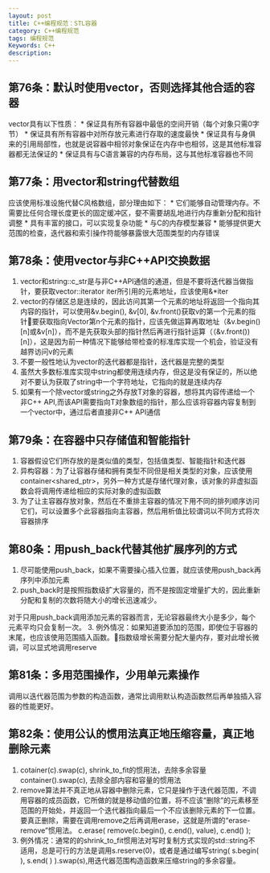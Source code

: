 ```yaml
---
layout: post
title: C++编程规范：STL容器
category: C++编程规范
tags: 编程规范
Keywords: C++
description:
---
```

## 第76条：默认时使用vector，否则选择其他合适的容器
vector具有以下性质：
    * 保证具有所有容器中最低的空间开销（每个对象只需0字节）
    * 保证具有所有容器中对所存放元素进行存取的速度最快
    * 保证具有与身俱来的引用局部性，也就是说容器中相邻对象保证在内存中也相邻，这是其他标准容器都无法保证的
    * 保证具有与C语言兼容的内存布局，这与其他标准容器也不同
## 第77条：用vector和string代替数组
应该使用标准设施代替C风格数组，部分理由如下：
    * 它们能够自动管理内存。不需要比任何合理长度更长的固定缓冲区，㛑不需要胡乱地进行内存重新分配和指针调整
    * 具有丰富的接口，可以实现复杂功能
    * 与C的内存模型兼容
    * 能够提供更大范围的检查，迭代器和索引操作符能够暴露很大范围类型的内存错误
## 第78条：使用vector与非C++API交换数据
1. vector和string::c_str是与非C++API通信的通道，但是不要将迭代器当做指针，要获取vector<T>::iterator iter所引用的元素地址，应该使用&*iter
2. vector的存储区总是连续的，因此访问其第一个元素的地址将返回一个指向其内容的指针，可以使用&v.begin(), &v[0], &v.front()获取v的第一个元素的指针要获取指向Vector第n个元素的指针，应该先做运算再取地址（&v.begin()[n]或&v[n]），而不是先获取头部的指针然后再进行指针运算（（&v.front())[n]），这是因为前一种情况下能够给带检查的标准库实现一个机会，验证没有越界访问v的元素
3. 不要一般性地认为vector的迭代器都是指针，迭代器是完整的类型
4. 虽然大多数标准库实现中string都使用连续内存，但这是没有保证的，所以绝对不要认为获取了string中一个字符地址，它指向的就是连续内存
5. 如果有一个除vector或string之外存放T对象的容器，想将其内容传递给一个非C++  API,而该API需要指向T对象数组的指针，那么应该将容器内容复制到一个vector<T>中，通过后者直接非C++ API通信
## 第79条：在容器中只存储值和智能指针
1. 容器假设它们所存放的是类似值的类型，包括值类型、智能指针和迭代器
2. 异构容器：为了让容器存储和拥有类型不同但是相关类型的对象，应该使用container<shared_ptr<Base>>，另外一种方式是存储代理对象，该对象的非虚拟函数会将调用传递给相应的实际对象的虚拟函数
3. 为了让主容器存放对象，然后在不重排主容器的情况下用不同的排列顺序访问它们，可以设置多个此容器指向主容器，然后用析值比较谓词以不同方式将次容器排序
## 第80条：用push_back代替其他扩展序列的方式
1. 尽可能使用push_back，如果不需要操心插入位置，就应该使用push_back再序列中添加元素
2. push_back时是按照指数级扩大容量的，而不是按固定增量扩大的，因此重新分配和复制的次数将随大小的增长迅速减少。

对于只用push_back调用添加元素的容器而言，无论容器最终大小是多少，每个元素平均只会复制一次。
3. 例外情况：如果知道要添加的范围，即使位于容器的末尾，也应该使用范围插入函数。指数级增长需要分配大量内存，要对此增长微调，可以显式地调用reserve
## 第81条：多用范围操作，少用单元素操作
调用以迭代器范围为参数的构造函数，通常比调用默认构造函数然后再单独插入容器的性能更好。
## 第82条：使用公认的惯用法真正地压缩容量，真正地删除元素
1. cotainer<T>(c).swap(c), shrink_to_fit的惯用法，去除多余容量
container<T>().swap(c),  去除全部内容和容量的惯用法
2. remove算法并不真正地从容器中删除元素，它只是操作于迭代器范围，不调用容器的成员函数，它所做的就是移动值的位置，将不应该“删除”的元素移至范围的开始处，并返回一个迭代器指向最后一个不应该删除元素的下一位置。要真正删除，需要在调用remove之后再调用erase，这就是所谓的“erase-remove”惯用法。
c.erase( remove(c.begin(), c.end(), value), c.end() );
3. 例外情况：通常的的shrink_to_fit惯用法对写时复制方式实现的std::string不适用，总是可行的方法是调用s.reserve(0)，或者是通过编写string( s.begin( ), s.end( ) ).swap(s),用迭代器范围构造函数来压缩string的多余容量。

